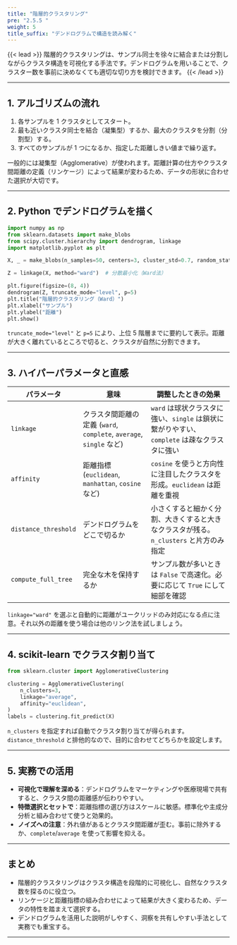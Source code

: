 ```yaml
---
title: "階層的クラスタリング"
pre: "2.5.5 "
weight: 5
title_suffix: "デンドログラムで構造を読み解く"
---
```


{{< lead >}}
階層的クラスタリングは、サンプル同士を徐々に結合または分割しながらクラスタ構造を可視化する手法です。デンドログラムを用いることで、クラスター数を事前に決めなくても適切な切り方を検討できます。
{{< /lead >}}

---

## 1. アルゴリズムの流れ

1. 各サンプルを 1 クラスタとしてスタート。
2. 最も近いクラスタ同士を結合（凝集型）するか、最大のクラスタを分割（分割型）する。
3. すべてのサンプルが 1 つになるか、指定した距離しきい値まで繰り返す。

一般的には凝集型（Agglomerative）が使われます。距離計算の仕方やクラスタ間距離の定義（リンケージ）によって結果が変わるため、データの形状に合わせた選択が大切です。

---

## 2. Python でデンドログラムを描く

```python
import numpy as np
from sklearn.datasets import make_blobs
from scipy.cluster.hierarchy import dendrogram, linkage
import matplotlib.pyplot as plt

X, _ = make_blobs(n_samples=50, centers=3, cluster_std=0.7, random_state=42)

Z = linkage(X, method="ward")  # 分散最小化（Ward法）

plt.figure(figsize=(8, 4))
dendrogram(Z, truncate_mode="level", p=5)
plt.title("階層的クラスタリング（Ward）")
plt.xlabel("サンプル")
plt.ylabel("距離")
plt.show()
```

`truncate_mode="level"` と `p=5` により、上位 5 階層までに要約して表示。距離が大きく離れているところで切ると、クラスタが自然に分割できます。

---

## 3. ハイパーパラメータと直感

| パラメータ | 意味 | 調整したときの効果 |
| --- | --- | --- |
| `linkage` | クラスタ間距離の定義 (`ward`, `complete`, `average`, `single` など) | `ward` は球状クラスタに強い、`single` は鎖状に繋がりやすい、`complete` は疎なクラスタに強い |
| `affinity` | 距離指標 (`euclidean`, `manhattan`, `cosine` など) | `cosine` を使うと方向性に注目したクラスタを形成。`euclidean` は距離を重視 |
| `distance_threshold` | デンドログラムをどこで切るか | 小さくすると細かく分割、大きくすると大きなクラスタが残る。`n_clusters` と片方のみ指定 |
| `compute_full_tree` | 完全な木を保持するか | サンプル数が多いときは `False` で高速化。必要に応じて `True` にして細部を確認 |

`linkage="ward"` を選ぶと自動的に距離がユークリッドのみ対応になる点に注意。それ以外の距離を使う場合は他のリンク法を試しましょう。

---

## 4. scikit-learn でクラスタ割り当て

```python
from sklearn.cluster import AgglomerativeClustering

clustering = AgglomerativeClustering(
    n_clusters=3,
    linkage="average",
    affinity="euclidean",
)
labels = clustering.fit_predict(X)
```

`n_clusters` を指定すれば自動でクラスタ割り当てが得られます。`distance_threshold` と排他的なので、目的に合わせてどちらかを設定します。

---

## 5. 実務での活用

- **可視化で理解を深める**：デンドログラムをマーケティングや医療現場で共有すると、クラスタ間の距離感が伝わりやすい。
- **特徴選択とセットで**：距離指標の選び方はスケールに敏感。標準化や主成分分析と組み合わせて使うと効果的。
- **ノイズへの注意**：外れ値があるとクラスタ間距離が歪む。事前に除外するか、`complete`/`average` を使って影響を抑える。

---

## まとめ

- 階層的クラスタリングはクラスタ構造を段階的に可視化し、自然なクラスタ数を探るのに役立つ。
- リンケージと距離指標の組み合わせによって結果が大きく変わるため、データの特性を踏まえて選択する。
- デンドログラムを活用した説明がしやすく、洞察を共有しやすい手法として実務でも重宝する。

---
